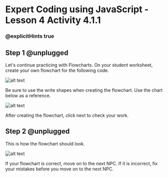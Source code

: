 # Expert Coding using JavaScript - Lesson 4 Activity 4.1.1
### @explicitHints true

## Step 1 @unplugged

Let's continue practicing with Flowcharts.  On your student worksheet, create your own flowchart for the following code.  

![alt text](https://expertjs.codingcredentials.com/Lesson4/4.1/4.7.JPG?raw=true  "Code")

Be sure to use the write shapes when creating the flowchart.  Use the chart below as a reference. 

![alt text](https://expertjs.codingcredentials.com/Lesson4/4.1/4.1.JPG?raw=true  "Flowchart")

After creating the flowchart, click next to check your work. 

## Step 2 @unplugged

This is how the flowchart should look. 

![alt text](https://expertjs.codingcredentials.com/Lesson4/4.1/4.8.JPG?raw=true  "Flowchart")

If your flowchart is correct, move on to the next NPC.  If it is incorrect, fix your mistakes before you move on to the next NPC. 
